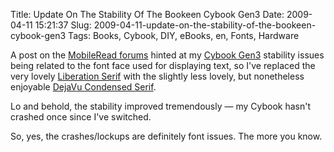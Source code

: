 Title: Update On The Stability Of The Bookeen Cybook Gen3
Date: 2009-04-11 15:21:37
Slug: 2009-04-11-update-on-the-stability-of-the-bookeen-cybook-gen3
Tags: Books, Cybook, DIY, eBooks, en, Fonts, Hardware


A post on the [MobileRead forums][1] hinted at my [Cybook Gen3][2] stability
issues being related to the font face used for displaying text, so I've
replaced the very lovely [Liberation Serif][3] with the slightly less lovely,
but nonetheless enjoyable [DejaVu Condensed Serif][4].

Lo and behold, the stability improved tremendously — my Cybook hasn't crashed
once since I've switched.

So, yes, the crashes/lockups are definitely font issues. The more you know.

   [1]: http://www.mobileread.com/
   [2]: http://carlo.zottmann.org/2009/03/08/review-bookeen-cybook-gen3/
   [3]: http://www.dafont.com/liberation-serif.font
   [4]: http://dejavu-fonts.org/
